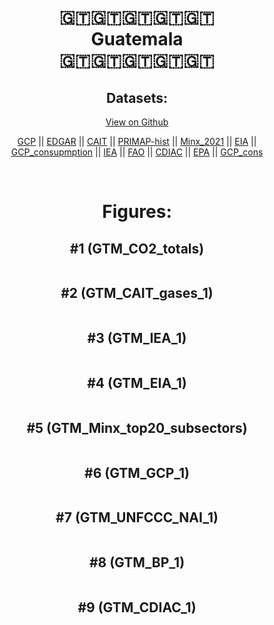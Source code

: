 
<center>
<h1 align="center">
🇬🇹🇬🇹🇬🇹🇬🇹🇬🇹
<br>
Guatemala
<br>
🇬🇹🇬🇹🇬🇹🇬🇹🇬🇹
</h1>
<h2>Datasets:</h2>
<p><a href="https://github.com/dquintani/GreenhouseData/tree/master/country_data/GTM_Guatemala/data">View on Github</a>
<br></p><p><a href="data/GTM_GCP.csv">GCP</a> || <a href="data/GTM_EDGAR.csv">EDGAR</a> || <a href="data/GTM_CAIT.csv">CAIT</a> || <a href="data/GTM_PRIMAP-hist.csv">PRIMAP-hist</a> || <a href="data/GTM_Minx_2021.csv">Minx_2021</a> || <a href="data/GTM_EIA.csv">EIA</a> || <a href="data/GTM_GCP_consupmption.csv">GCP_consupmption</a> || <a href="data/GTM_IEA.csv">IEA</a> || <a href="data/GTM_FAO.csv">FAO</a> || <a href="data/GTM_CDIAC.csv">CDIAC</a> || <a href="data/GTM_EPA.csv">EPA</a> || <a href="data/GTM_GCP_cons.csv">GCP_cons</a></p><p><br></p>
<h1>Figures:</h1><h2>#1 (GTM_CO2_totals)</h2>
<p><img alt="" src="figures/GTM_CO2_totals.png" /></p><h2>#2 (GTM_CAIT_gases_1)</h2>
<p><img alt="" src="figures/GTM_CAIT_gases_1.png" /></p><h2>#3 (GTM_IEA_1)</h2>
<p><img alt="" src="figures/GTM_IEA_1.png" /></p><h2>#4 (GTM_EIA_1)</h2>
<p><img alt="" src="figures/GTM_EIA_1.png" /></p><h2>#5 (GTM_Minx_top20_subsectors)</h2>
<p><img alt="" src="figures/GTM_Minx_top20_subsectors.png" /></p><h2>#6 (GTM_GCP_1)</h2>
<p><img alt="" src="figures/GTM_GCP_1.png" /></p><h2>#7 (GTM_UNFCCC_NAI_1)</h2>
<p><img alt="" src="figures/GTM_UNFCCC_NAI_1.png" /></p><h2>#8 (GTM_BP_1)</h2>
<p><img alt="" src="figures/GTM_BP_1.png" /></p><h2>#9 (GTM_CDIAC_1)</h2>
<p><img alt="" src="figures/GTM_CDIAC_1.png" /></p>